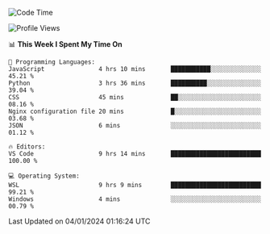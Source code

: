 <!--START_SECTION:waka-->
![Code Time](http://img.shields.io/badge/Code%20Time-482%20hrs%2030%20mins-blue)

![Profile Views](http://img.shields.io/badge/Profile%20Views-2-blue)

📊 **This Week I Spent My Time On** 

```text
💬 Programming Languages: 
JavaScript               4 hrs 10 mins       ███████████░░░░░░░░░░░░░░   45.21 % 
Python                   3 hrs 36 mins       ██████████░░░░░░░░░░░░░░░   39.04 % 
CSS                      45 mins             ██░░░░░░░░░░░░░░░░░░░░░░░   08.16 % 
Nginx configuration file 20 mins             █░░░░░░░░░░░░░░░░░░░░░░░░   03.68 % 
JSON                     6 mins              ░░░░░░░░░░░░░░░░░░░░░░░░░   01.12 % 

🔥 Editors: 
VS Code                  9 hrs 14 mins       █████████████████████████   100.00 % 

💻 Operating System: 
WSL                      9 hrs 9 mins        █████████████████████████   99.21 % 
Windows                  4 mins              ░░░░░░░░░░░░░░░░░░░░░░░░░   00.79 % 
```


 Last Updated on 04/01/2024 01:16:24 UTC
<!--END_SECTION:waka-->
